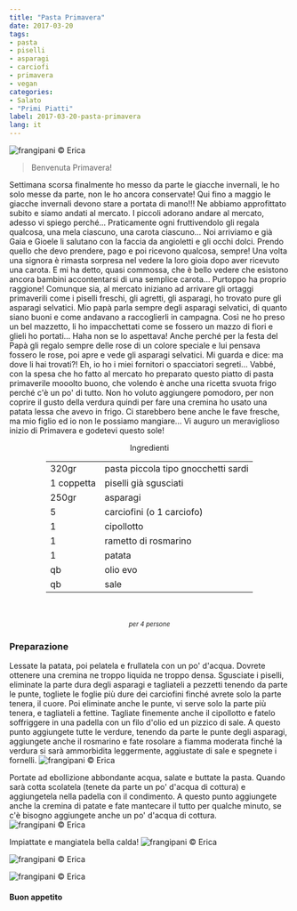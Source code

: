 ```yaml
---
title: "Pasta Primavera"
date: 2017-03-20
tags:
- pasta
- piselli
- asparagi
- carciofi
- primavera
- vegan
categories:
- Salato
- "Primi Piatti"
label: 2017-03-20-pasta-primavera
lang: it
---
```

![](../2017-03-20-pasta-primavera/header.jpg "frangipani © Erica")

> Benvenuta Primavera!

Settimana scorsa finalmente ho messo da parte le giacche invernali, le ho solo messe da parte, non le ho ancora conservate! Qui fino a maggio le giacche invernali devono stare a portata di mano!!! Ne abbiamo approfittato subito e siamo andati al mercato. I piccoli adorano andare al mercato, adesso vi spiego perché... Praticamente ogni fruttivendolo gli regala qualcosa, una mela ciascuno, una carota ciascuno... Noi arriviamo e già Gaia e Gioele li salutano con la faccia da angioletti e gli occhi dolci. Prendo quello che devo prendere, pago e poi ricevono qualcosa, sempre! Una volta una signora è rimasta sorpresa nel vedere la loro gioia dopo aver ricevuto una carota. E mi ha detto, quasi commossa, che è bello vedere che esistono ancora bambini accontentarsi di una semplice carota... Purtoppo ha proprio raggione! Comunque sia, al mercato iniziano ad arrivare gli ortaggi primaverili come i piselli freschi, gli agretti, gli asparagi, ho trovato pure gli asparagi selvatici. Mio papà parla sempre degli asparagi selvatici, di quanto siano buoni e come andavano a raccoglierli in campagna. Così ne ho preso un bel mazzetto, li ho impacchettati come se fossero un mazzo di fiori e glieli ho portati... Haha non se lo aspettava! Anche perché per la festa del Papà gli regalo sempre delle rose di un colore speciale e lui pensava fossero le rose, poi apre e vede gli asparagi selvatici. Mi guarda e dice: ma dove li hai trovati?! Eh, io ho i miei fornitori o spacciatori segreti... Vabbé, con la spesa che ho fatto al mercato ho preparato questo piatto di pasta primaverile mooolto buono, che volendo è anche una ricetta svuota frigo perché c'è un po' di tutto. Non ho voluto aggiungere pomodoro, per non coprire il gusto della verdura quindi per fare una cremina ho usato una patata lessa che avevo in frigo. Ci starebbero bene anche le fave fresche, ma mio figlio ed io non le possiamo mangiare... Vi auguro un meraviglioso inizio di Primavera e godetevi questo sole!

<div id="wrapper" style="text-align: center">
  <div id="yourdiv" style="display: inline-block;">
    <div class="ingredients">
      <div class="ingredients-title">Ingredienti</div>
      <table>
        <tbody>
          <tr>
            <td>320gr</td>
            <td>pasta piccola tipo gnocchetti sardi</td>
          </tr>
          <tr>
            <td>1 coppetta</td>
            <td>piselli già sgusciati</td>
          </tr>
          <tr>
            <td>250gr</td>
            <td>asparagi</td>
          </tr>
          <tr>
            <td>5</td>
            <td>carciofini (o 1 carciofo)</td>
          </tr>
          <tr>
            <td>1</td>
            <td>cipollotto</td>
          </tr>
          <tr>
            <td>1</td>
            <td>rametto di rosmarino</td>
          </tr>
          <tr>
            <td>1</td>
            <td>patata</td>
          </tr>
          <tr>
            <td>qb</td>
            <td>olio evo</td>
          </tr>
          <tr>
            <td>qb</td>
            <td>sale</td>
          </tr>
        </tbody>
      </table>
      <br></br>
      <i class="pull-right" style="font-size: 80%;">per 4 persone</i>
    </div>
  </div>
</div>


<h3>
  <font color="grey">
    <i class="fa-solid fa-gears"></i>
  </font> Preparazione
</h3>

Lessate la patata, poi pelatela e frullatela con un po' d'acqua. Dovrete ottenere una cremina ne troppo liquida ne troppo densa. Sgusciate i piselli, eliminate la parte dura degli asparagi e tagliateli a pezzetti tenendo da parte le punte, togliete le foglie più dure dei carciofini finché avrete solo la parte tenera, il cuore. Poi eliminate anche le punte, vi serve solo la parte più tenera, e tagliateli a fettine. Tagliate finemente anche il cipollotto e fatelo soffriggere in una padella con un filo d'olio ed un pizzico di sale. A questo punto aggiungete tutte le verdure, tenendo da parte le punte degli asparagi, aggiungete anche il rosmarino e fate rosolare a fiamma moderata finché la verdura si sarà ammorbidita leggermente, aggiustate di sale e spegnete i fornelli.
![](../2017-03-20-pasta-primavera/condimento.jpg "frangipani © Erica")

Portate ad ebollizione abbondante acqua, salate e buttate la pasta. Quando sarà cotta scolatela (tenete da parte un po' d'acqua di cottura) e aggiungetela nella padella con il condimento. A questo punto aggiungete anche la cremina di patate e fate mantecare il tutto per qualche minuto, se c'è bisogno aggiungete anche un po' d'acqua di cottura.
![](../2017-03-20-pasta-primavera/mantecare.jpg "frangipani © Erica")

Impiattate e mangiatela bella calda!
![](../2017-03-20-pasta-primavera/risultato1.jpg "frangipani © Erica")

![](../2017-03-20-pasta-primavera/risultato2.jpg "frangipani © Erica")

![](../2017-03-20-pasta-primavera/risultato3.jpg "frangipani © Erica")

<h4>Buon appetito
  <font color="red">
    <i class="fa-regular fa-face-smile"></i>
  </font>
</h4>
